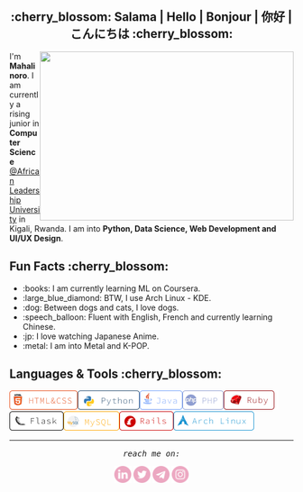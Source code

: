 <h2 align="center">:cherry_blossom: Salama | Hello | Bonjour | 你好 | こんにちは :cherry_blossom:</h2>

<img align='right' height=300 width=450 src="https://wallpapercave.com/wp/wp5055500.gif">
<p>I'm <strong>Mahalinoro</strong>. I am currently a rising junior in <strong>Computer Science</strong> <a href="https://www.alueducation.com/">@African Leadership University</a> in Kigali, Rwanda. I am into <strong>Python, Data Science, Web Development and UI/UX Design</strong>.</p>

<h2>Fun Facts :cherry_blossom:</h2>
<ul>
  <li>:books: I am currently learning ML on Coursera.</li>
  <li>:large_blue_diamond: BTW, I use Arch Linux - KDE.</li>
  <li>:dog: Between dogs and cats, I love dogs. </li>
  <li>:speech_balloon: Fluent with English, French and currently learning Chinese. </li>
  <li>:jp: I love watching Japanese Anime. </li>
  <li>:metal: I am into Metal and K-POP. </li>
</ul>
<h2>Languages & Tools :cherry_blossom:</h2>
<img align="left" src="https://github.com/Mahalinoro/Mahalinoro/blob/master/assets/html%26css.png"> 
<img align="left" src="https://github.com/Mahalinoro/Mahalinoro/blob/master/assets/python.png">
<img align="left" src="https://github.com/Mahalinoro/Mahalinoro/blob/master/assets/jv.png">
<img align="left" src="https://github.com/Mahalinoro/Mahalinoro/blob/master/assets/php.png">
<img src="https://github.com/Mahalinoro/Mahalinoro/blob/master/assets/ruby.png">

<img align="left" src="https://github.com/Mahalinoro/Mahalinoro/blob/master/assets/flask.png">
<img align="left" src="https://github.com/Mahalinoro/Mahalinoro/blob/master/assets/sql.png">
<img align="left" src="https://github.com/Mahalinoro/Mahalinoro/blob/master/assets/rails.png">
<img src="https://github.com/Mahalinoro/Mahalinoro/blob/master/assets/archlinux.png">

<hr></hr>      
<p align=center>
  <samp align=center><i>reach me on:</i></samp>
</p>

<p align=center>
  <a href="https://www.linkedin.com/in/mahalinoro-razafimanjato-568b19171/"><img margin-right=20 height=30 width=30 src="https://github.com/Mahalinoro/Mahalinoro/blob/master/assets/linkedin.png"></a>
  <a href="https://twitter.com/mahalinoro_raz"><img height=30 width=30 src="https://github.com/Mahalinoro/Mahalinoro/blob/master/assets/twitter.png"></a>
  <a><img height=30 width=30 src="https://github.com/Mahalinoro/Mahalinoro/blob/master/assets/telegram.png"></a>
  <a href="https://www.instagram.com/m_a_h_a_l_y/"><img height=30 width=30 src="https://github.com/Mahalinoro/Mahalinoro/blob/master/assets/instagram.png"></a>
</p>
